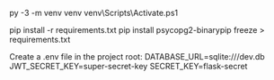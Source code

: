 py -3 -m venv venv
venv\Scripts\Activate.ps1

pip install -r requirements.txt
pip install psycopg2-binarypip freeze > requirements.txt

Create a .env file in the project root:
DATABASE_URL=sqlite:///dev.db
JWT_SECRET_KEY=super-secret-key
SECRET_KEY=flask-secret